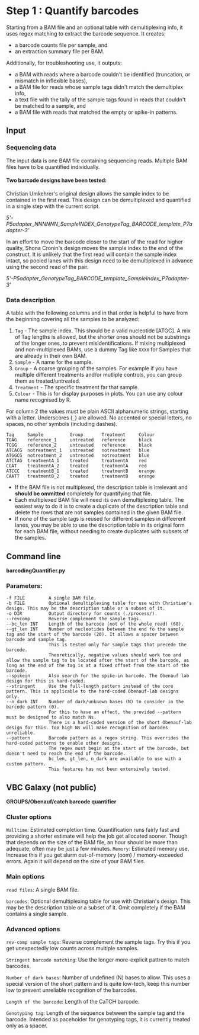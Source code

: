 # Step 1 : Quantify barcodes

Starting from a BAM file and an optional table with demultiplexing info, it uses regex matching 
to extract the barcode sequence. It creates:

* a barcode counts file per sample, and 
* an extraction summary file per BAM.

Additionally, for troubleshooting use, it outputs:

* a BAM with reads where a barcode couldn't be identified (truncation, or mismatch in inflexible bases),
* a BAM file for reads whose sample tags didn't match the demultiplex info, 
* a text file with the tally of the sample tags found in reads that couldn't be matched to a sample, and 
* a BAM file with reads that matched the empty or spike-in patterns.

## Input

### Sequencing data

The input data is one BAM file containing sequencing reads. Multiple BAM files have to be quantified individually.

#### Two barcode designs have been tested:

Christian Umkehrer's original design allows the sample index to be contained in the first read. This design can be demultiplexed and quantified in a single step with the current script.

*5'-P5adapter_NNNNNN_SampleINDEX_GenotypeTag_BARCODE_template_P7adapter-3'*

In an effort to move the barcode closer to the start of the read for higher quality, Shona Cronin's design moves the sample index to the end of the construct. It is unlikely that the first read will contain the sample index intact,
so pooled lanes with this design need to be demultiplexed in advance using the second read of the pair.

*5'-P5adapter_GenotypeTag_BARCODE_template_SampleIndex_P7adapter-3'*

### Data description

A table with the following columns and in that order is helpful to have from the beginning covering all the samples to be analyzed:

1. `Tag` - The sample index. This should be a valid nucleotide [ATGC]. A mix of Tag lengths is allowed, but the shorter ones should not be substrings of the longer ones, to prevent misidentifications. If mixing multiplexed and non-multiplexed BAMs, use a dummy Tag like `XXXX` for Samples that are already in their own BAM.
2. `Sample` - A name for the sample.
3. `Group` - A coarse grouping of the samples. For example if you have multiple different treatments and/or mutliple controls, you can group them as treated/untreated.
4. `Treatment` - The specific treatment far that sample.
5. `Colour` - This is for display purposes in plots. You can use any colour name recognised by R.

For column 2 the values must be plain ASCII alphanumeric strings, starting with a letter. Underscores (`_`) are allowed. 
No accented or special letters, no spaces, no other symbols (including dashes).

```
Tag     Sample          Group       Treatment     Colour
TGAG    reference_1     untreated   reference     black
TCGG    reference_2     untreated   reference     black
ATCACG  notreatment_1   untreated   notreatment   blue
ATGGCG  notreatment_2   untreated   notreatment   blue
ATCTAG  treatmentA_1    treated     treatmentA    red
CGAT    treatmentA_2    treated     treatmentA    red
ATCCC   treatmentB_1    treated     treatmentB    orange
CAATT   treatmentB_2    treated     treatmentB    orange
```

* If the BAM file is not multiplexed, the description table is irrelevant and **should be ommitted** completely for quantifying that file.
* Each multiplexed BAM file will need its own demultiplexing table. The easiest way to do it is to create a duplicate of the description table and delete the rows that are not samples contained in the given BAM file.
* If none of the sample tags is reused for different samples in diffeerent lanes, you may be able to use the description table in its original form for each BAM file, without needing to create duplicates with subsets of the samples.


## Command line

**barcodingQuantifier.py**

### Parameters:

```
-f FILE         A single BAM file.
-b FILE         Optional demultiplexing table for use with Christian's design. This may be the description table or a subset of it.
-o DIR          Output directory for counts (./process/).
--revcomp       Reverse complement the sample tags.
--bc_len INT    Length of the barcode (not of the whole read) (68).
--gt_len INT    Number of nucleotides between the end fo the sample tag and the start of the barcode (20). It allows a spacer between barcode and sample tag.
                This is tested only for sample tags that precede the barcode. 
                Theoretically, negative values should work too and allow the sample tag to be located after the start of the barcode, as long as the end of the tag is at a fixed offset from the start of the barcode.
--spikein       Also search for the spike-in barcode. The Obenauf lab design for this is hard-coded.
--stringent     Use the full-length pattern instead of the core pattern. This is applicable to the hard-coded Obenauf-lab designs only.
--n_dark INT    Number of dark/unknown bases (N) to consider in the barcode pattern (0). 
                For this to have an effect, the provided --pattern must be designed to also match Ns.
                There is a hard-coded version of the short Obenauf-lab design for this. Too high Ns will make recognition of barodes unreliable.
--pattern       Barcode pattern as a regex string. This overrides the hard-coded patterns to enable other designs.
                The regex must begin at the start of the barcode, but doesn't need to reach the end of the barcode.
                bc_len, gt_len, n_dark are available to use with a custom pattern. 
                This features has not been extensively tested.
```



## VBC Galaxy (not public)

**GROUPS/Obenauf/catch barcode quantifier**

### Cluster options

`Walltime`: Estimated completion time. Quantification runs fairly fast and providing a shorter estimate will help the job get allocated sooner. Though that depends on the size of the BAM file, an hour should be more than adequate, often may be just a few minutes.
`Memory`:   Estimated memory use. Increase this if you get slurm out-of-memory (oom) / memory-exceeded errors. Again it will depend on the size of your BAM files.

### Main options

`read files`: A single BAM file.

`barcodes`:   Optional demultiplexing table for use with Christian's design. This may be the description table or a subset of it. Omit completely if the BAM contains a single sample.

### Advanced options

`rev-comp sample tags`:       Reverse complement the sample tags. Try this if you get unexpectedly low counts across multiple samples.

`Stringent barcode matching`: Use the longer more-explicit pattren to match barcodes.

`Number of dark bases`:       Number of undefined (N) bases to allow. This uses a special version of the short pattern and is quite low-tech, keep this number low to prevent unreliable recognition of the barcodes.

`Length of the barcode`:      Length of the CaTCH barcode.

`Genotyping tag`:             Length of the sequence between the sample tag and the barcode. Intended as paceholder for genotyping tags, it is currently treated only as a spacer.

